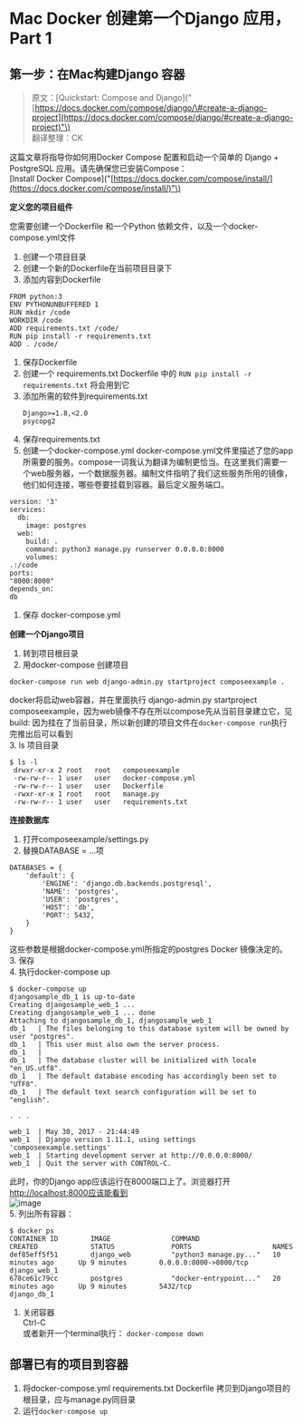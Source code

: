 # Mac Docker 创建第一个Django 应用，Part 1

## 第一步：在Mac构建Django 容器

> 原文：\[Quickstart: Compose and Django\]\("[https://docs.docker.com/compose/django/\#create-a-django-project](https://docs.docker.com/compose/django/#create-a-django-project)"\)  
> 翻译整理：CK

这篇文章将指导你如何用Docker Compose 配置和启动一个简单的 Django + PostgreSQL 应用。请先确保您已安装Compose：  
\[Install Docker Compose\]\("[https://docs.docker.com/compose/install/](https://docs.docker.com/compose/install/)"\)

**定义您的项目组件**

您需要创建一个Dockerfile 和一个Python 依赖文件，以及一个docker-compose.yml文件  
1. 创建一个项目目录  
1. 创建一个新的Dockerfile在当前项目目录下  
1. 添加内容到Dockerfile

```
FROM python:3
ENV PYTHONUNBUFFERED 1
RUN mkdir /code
WORKDIR /code
ADD requirements.txt /code/
RUN pip install -r requirements.txt
ADD . /code/
```

1. 保存Dockerfile
2. 创建一个 requirements.txt
   Dockerfile 中的 `RUN pip install -r requirements.txt` 将会用到它
3. 添加所需的软件到requirements.txt
   ```
   Django>=1.8,<2.0
   psycopg2
   ```
4. 保存requirements.txt
5. 创建一个docker-compose.yml
   docker-compose.yml文件里描述了您的app所需要的服务。compose一词我认为翻译为编制更恰当。在这里我们需要一个web服务器，一个数据服务器。编制文件指明了我们这些服务所用的镜像，他们如何连接，哪些卷要挂载到容器。最后定义服务端口。

```
version: '3'
services:
  db:
    image: postgres
  web:
    build: .
    command: python3 manage.py runserver 0.0.0.0:8000
    volumes:
.:/code
ports:
"8000:8000"
depends_on:
db
```





1. 保存 docker-compose.yml

**创建一个Django项目**  
1. 转到项目根目录  
1. 用docker-compose 创建项目

```
docker-compose run web django-admin.py startproject composeexample .
```

docker将启动web容器，并在里面执行 django-admin.py startproject composeexample，因为web镜像不存在所以compose先从当前目录建立它，见 build: 因为挂在了当前目录，所以新创建的项目文件在`docker-compose run`执行完推出后可以看到  
3. ls 项目目录

```
$ ls -l
 drwxr-xr-x 2 root   root   composeexample
 -rw-rw-r-- 1 user   user   docker-compose.yml
 -rw-rw-r-- 1 user   user   Dockerfile
 -rwxr-xr-x 1 root   root   manage.py
 -rw-rw-r-- 1 user   user   requirements.txt
```

**连接数据库**  
1. 打开composeexample/settings.py  
1. 替换DATABASE = …项

```
DATABASES = {
    'default': {
        'ENGINE': 'django.db.backends.postgresql',
        'NAME': 'postgres',
        'USER': 'postgres',
        'HOST': 'db',
        'PORT': 5432,
    }
}
```

这些参数是根据docker-compose.yml所指定的postgres Docker 镜像决定的。  
3. 保存  
4. 执行docker-compose up

```
$ docker-compose up
djangosample_db_1 is up-to-date
Creating djangosample_web_1 ...
Creating djangosample_web_1 ... done
Attaching to djangosample_db_1, djangosample_web_1
db_1   | The files belonging to this database system will be owned by user "postgres".
db_1   | This user must also own the server process.
db_1   |
db_1   | The database cluster will be initialized with locale "en_US.utf8".
db_1   | The default database encoding has accordingly been set to "UTF8".
db_1   | The default text search configuration will be set to "english".

. . .

web_1  | May 30, 2017 - 21:44:49
web_1  | Django version 1.11.1, using settings 'composeexample.settings'
web_1  | Starting development server at http://0.0.0.0:8000/
web_1  | Quit the server with CONTROL-C.
```

此时，你的Django app应该运行在8000端口上了。浏览器打开[http://localhost:8000应该能看到](http://localhost:8000应该能看到)  
![image](https://docs.docker.com/compose/images/django-it-worked.png)  
5. 列出所有容器：

```
$ docker ps
CONTAINER ID        IMAGE               COMMAND                  CREATED             STATUS              PORTS                    NAMES
def85eff5f51        django_web          "python3 manage.py..."   10 minutes ago      Up 9 minutes        0.0.0.0:8000->8000/tcp   django_web_1
678ce61c79cc        postgres            "docker-entrypoint..."   20 minutes ago      Up 9 minutes        5432/tcp                 django_db_1
```

1. 关闭容器  
   Ctrl-C  
   或者新开一个terminal执行： `docker-compose down`

## **部署已有的项目到容器**

1. 将docker-compose.yml requirements.txt Dockerfile 拷贝到Django项目的根目录，应与manage.py同目录
2. 运行`docker-compose up`



